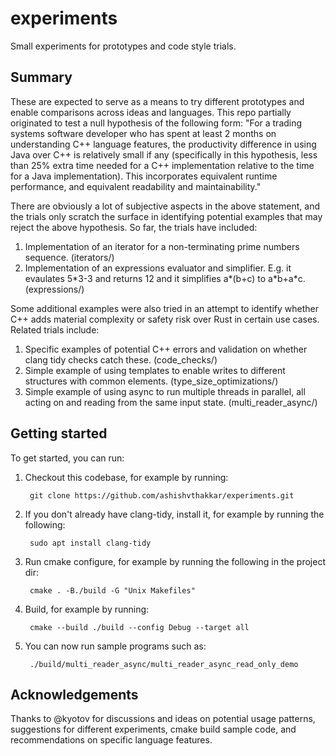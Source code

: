 # experiments
Small experiments for prototypes and code style trials.

## Summary
These are expected to serve as a means to try different prototypes and enable comparisons across ideas and languages. This repo partially originated to test a null hypothesis of the following form:
"For a trading systems software developer who has spent at least 2 months on understanding C++ language features, the productivity difference in using Java over C++ is relatively small if any (specifically in this hypothesis, less than 25% extra time needed for a C++ implementation relative to the time for a Java implementation). This incorporates equivalent runtime performance, and equivalent readability and maintainability."

There are obviously a lot of subjective aspects in the above statement, and the trials only scratch the surface in identifying potential examples that may reject the above hypothesis. So far, the trials have included:
1. Implementation of an iterator for a non-terminating prime numbers sequence. (iterators/)
2. Implementation of an expressions evaluator and simplifier. E.g. it evaulates 5\*3-3 and returns 12 and it simplifies a\*(b+c) to a\*b+a\*c. (expressions/)

Some additional examples were also tried in an attempt to identify whether C++ adds material complexity or safety risk over Rust in certain use cases. Related trials include:
1. Specific examples of potential C++ errors and validation on whether clang tidy checks catch these. (code_checks/)
2. Simple example of using templates to enable writes to different structures with common elements. (type_size_optimizations/)
3. Simple example of using async to run multiple threads in parallel, all acting on and reading from the same input state. (multi_reader_async/)

## Getting started
To get started, you can run:
1. Checkout this codebase, for example by running:  <br/>  

        git clone https://github.com/ashishvthakkar/experiments.git
2. If you don't already have clang-tidy, install it, for example by running the following:  <br/>

        sudo apt install clang-tidy
3. Run cmake configure, for example by running the following in the project dir:  <br/>  

        cmake . -B./build -G "Unix Makefiles"
4. Build, for example by running:  <br/>  

        cmake --build ./build --config Debug --target all
5. You can now run sample programs such as:  <br/>  

        ./build/multi_reader_async/multi_reader_async_read_only_demo    

## Acknowledgements
Thanks to @kyotov for discussions and ideas on potential usage patterns, suggestions for different experiments, cmake build sample code, and recommendations on specific language features.
